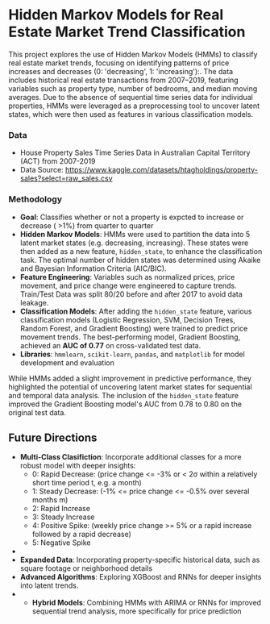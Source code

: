 # Hidden Markov Models for Real Estate Market Trend Classification

This project explores the use of Hidden Markov Models (HMMs) to classify real estate market trends, focusing on identifying patterns of price increases and decreases (0: 'decreasing', 1: 'increasing'):. The data includes historical real estate transactions from 2007–2019, featuring variables such as property type, number of bedrooms, and median moving averages. Due to the absence of sequential time series data for individual properties, HMMs were leveraged as a preprocessing tool to uncover latent states, which were then used as features in various classification models.

### Data
- House Property Sales Time Series Data in Australian Capital Territory (ACT) from 2007-2019
- Data Source: https://www.kaggle.com/datasets/htagholdings/property-sales?select=raw_sales.csv

### Methodology
- **Goal**: Classifies whether or not a property is expcted to increase or decrease ( >1%) from quarter to quarter
- **Hidden Markov Models**: HMMs were used to partition the data into 5 latent market states (e.g. decreasing, increasing). These states were then added as a new feature, `hidden_state`, to enhance the classification task. The optimal number of hidden states was determined using Akaike and Bayesian Information Criteria (AIC/BIC).
- **Feature Engineering**: Variables such as normalized prices, price movement, and price change were engineered to capture trends. Train/Test Data was split 80/20 before and after 2017 to avoid data leakage.
- **Classification Models**: After adding the `hidden_state` feature, various classification models (Logistic Regression, SVM, Decision Trees, Random Forest, and Gradient Boosting) were trained to predict price movement trends. The best-performing model, Gradient Boosting, achieved an **AUC of 0.77** on cross-validated test data.
- **Libraries**: `hmmlearn`, `scikit-learn`, `pandas`, and `matplotlib` for model development and evaluation

While HMMs added a slight improvement in predictive performance, they highlighted the potential of uncovering latent market states for sequential and temporal data analysis. The inclusion of the `hidden_state` feature improved the Gradient Boosting model's AUC from 0.78 to 0.80 on the original test data.

## Future Directions
- **Multi-Class Clasifiction**: Incorporate additional classes for a more robust model with deeper insights:
  - 0: Rapid Decrease: (price change <= -3% or < 2σ within a relatively short time period t, e.g. a month)
  - 1: Steady Decrease: (-1% <= price change <= -0.5% over several months m)
  - 2: Rapid Increase
  - 3: Steady Increase
  - 4: Positive Spike: (weekly price change >=  5% or a rapid increase followed by a rapid decrease)
  - 5: Negative Spike
- 
- **Expanded Data**: Incorporating property-specific historical data, such as square footage or neighborhood details
- **Advanced Algorithms**: Exploring XGBoost and RNNs for deeper insights into latent trends.
- - **Hybrid Models**: Combining HMMs with ARIMA or RNNs for improved sequential trend analysis, more specifically for price prediction
